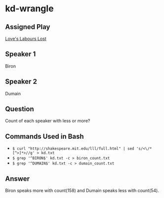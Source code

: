 # kd-wrangle

## Assigned Play 
[Love's Labours Lost](http://shakespeare.mit.edu/lll/full.html)

## Speaker 1
Biron

## Speaker 2
Dumain

## Question
Count of each speaker with less or more?

## Commands Used in Bash
- ```$ curl "http://shakespeare.mit.edu/lll/full.html" | sed 's/<\/*[^>]*>//g' > kd.txt```
- ```$ grep '^BIRON$' kd.txt -c > biron_count.txt```
- ```$ grep '^DUMAIN$' kd.txt -c > dumain_count.txt```

## Answer
Biron speaks more with count(158) and Dumain speaks less with count(54).
